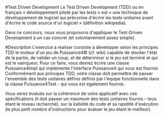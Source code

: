 #Test Driven Development
Le Test Driven Development (TDD) ou en français « développement piloté par les tests » est « une technique de développement de logiciel qui préconise d'écrire les tests unitaires avant d'écrire le code source d'un logiciel » (définition wikipedia).

Dans ce concours, nous vous proposons d'appliquer le Test-Driven Development à un cas concret (et volontairement assez simple).

#Description
L'exercice à réaliser consiste à développer selon les principes TDD le moteur d'un jeu de Puissance4© (cf. wiki) capable de stocker l'état de la partie, de  valider un coup, et de déterminer si le jeu est terminé et qui est le vainqueur.
Pour ce faire, vous devrez écrire une classe Puissance4Impl qui implémente l'interface Puissance4 qui vous est fournie. Conformément aux principes TDD, votre classe doit permettre de passer l'ensemble des tests unitaires définis définis par l'équipe fonctionnelle dans la classe Puissance4Test - qui vous est également fournie.

Vous serez évalués sur la cohérence de votre applicatif avec ces spécifications (il doit passer un maximum des tests unitaires fournis – tous étant le niveau recherché), sur la lisibilité du code et sa rapidité d'exécution (le plus petit nombre d'instructions pour évaluer le jeu étant le meilleur). 

